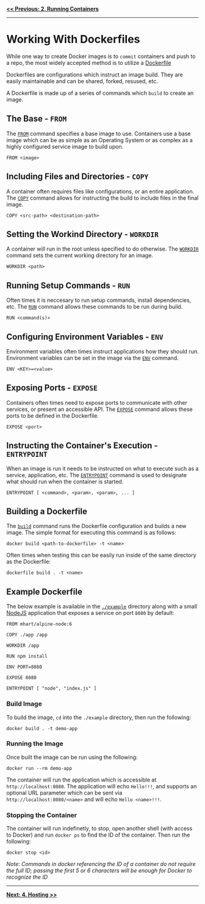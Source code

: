 **[<< Previous: 2. Running Containers](/2.Running-Containers)**

---

# Working With Dockerfiles

While one way to create Docker images is to `commit` containers and push to a repo, the most widely accepted method is to utilize a [Dockerfile](https://docs.docker.com/engine/reference/builder/)

Dockerfiles are configurations which instruct an image build. They are easily maintainable and can be shared, forked, resused, etc.

A Dockerfile is made up of a series of commands which `build` to create an image.

## The Base - `FROM`

The [`FROM`](https://docs.docker.com/engine/reference/builder/#from) command specifies a base image to use. Containers use a base image which can be as simple as an Operating System or as complex as a highly configured service image to build upon.

```
FROM <image>
```

## Including Files and Directories - `COPY`

A container often requires files like configurations, or an entire application. The [`COPY`](https://docs.docker.com/engine/reference/builder/#copy) command allows for instructing the build to include files in the final image.

```
COPY <src-path> <destination-path>
```

## Setting the Workind Directory - `WORKDIR`

A container will run in the root unless specified to do otherwise. The [`WORKDIR`](https://docs.docker.com/engine/reference/builder/#workdir) command sets the current working directory for an image.

```
WORKDIR <path>
```

## Running Setup Commands - `RUN`

Often times it is neccesary to run setup commands, install dependencies, etc. The [`RUN`](https://docs.docker.com/engine/reference/builder/#run) command allows these commands to be run during build.

```
RUN <command(s)>
```

## Configuring Environment Variables - `ENV`

Environment variables often times instruct applications how they should run. Environment variables can be set in the image via the [`ENV`](https://docs.docker.com/engine/reference/builder/#env) command.

```
ENV <KEY>=<value>
```

## Exposing Ports - `EXPOSE`

Containers often times need to expose ports to communicate with other services, or present an accessible API. The [`EXPOSE`]() command allows these ports to be defined in the Dockerfile.

```
EXPOSE <port>
```

## Instructing the Container's Execution - `ENTRYPOINT`

When an image is run it needs to be instructed on what to execute such as a service, application, etc. The [`ENTRYPOINT`](https://docs.docker.com/engine/reference/builder/#entrypoint) command is used to designate what should run when the container is started.

```
ENTRYPOINT [ <command>, <param>, <param>, ... ]
```

## Building a Dockerfile

The [`build`](https://docs.docker.com/engine/reference/commandline/build/) command runs the Dockerfile configuration and builds a new image. The simple format for executing this command is as follows:

```
docker build <path-to-dockerfile> -t <name>
```

Often times when testing this can be easily run inside of the same directory as the Dockerfile:

```
dockerfile build . -t <name>
```

## Example Dockerfile

The below example is available in the [`./example`](/3.Dockerfiles/example) directory along with a small [NodeJS](http://nodejs.com) application that exposes a service on port `8080` by default:

```
FROM mhart/alpine-node:6

COPY ./app /app

WORKDIR /app

RUN npm install

ENV PORT=8080

EXPOSE 8080

ENTRYPOINT [ "node", "index.js" ]
```

### Build Image

To build the image, `cd` into the `./example` directory, then run the following:

```
docker build . -t demo-app
```

### Running the Image

Once built the image can be run using the following:

```
docker run --rm demo-app
```

The container will run the application which is accessible at `http://localhost:8080`. The application will echo `Hello!!!`, and supports an optional URL parameter which can be sent via `http://localhost:8080/<name>` and will echo `Hello <name>!!!`.

### Stopping the Container

The container will run indefinetly, to stop, open another shell (with access to Docker) and run `docker ps` to find the ID of the container. Then run the following:

```
docker stop <id>
```

_Note: Commands in docker referencing the ID of a container do not require the full ID; passing the first 5 or 6 characters will be enough for Docker to recognize the ID_

---

**[Next: 4. Hosting >>](/4.Hosting)**